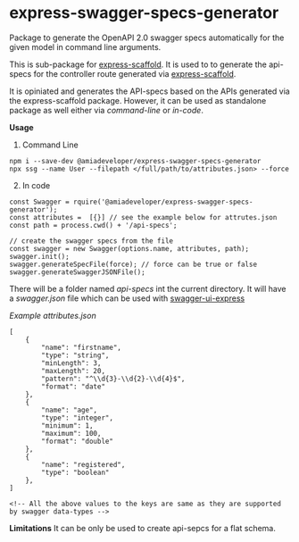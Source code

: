 # express-swagger-specs-generator
Package to generate the OpenAPI 2.0 swagger specs automatically for the given model in command line arguments.

This is sub-package for [express-scaffold](https://www.npmjs.com/package/@naveen.agarwal/express-scaffold). It is used to to generate the api-specs for the controller route generated via [express-scaffold](https://www.npmjs.com/package/@naveen.agarwal/express-scaffold).

It is opiniated and generates the API-specs based on the APIs generated via the express-scaffold package. However, it can be used as standalone package as well either via *command-line* or *in-code*.

**Usage**

1. Command Line

```
npm i --save-dev @amiadeveloper/express-swagger-specs-generator
npx ssg --name User --filepath </full/path/to/attributes.json> --force
```

2. In code

```
const Swagger = rquire('@amiadeveloper/express-swagger-specs-generator');
const attributes =  [{}] // see the example below for attrutes.json
const path = process.cwd() + '/api-specs';

// create the swagger specs from the file
const swagger = new Swagger(options.name, attributes, path);
swagger.init();
swagger.generateSpecFile(force); // force can be true or false
swagger.generateSwaggerJSONFile();
```

There will be a folder named *api-specs* int the current directory. It will have a *swagger.json* file which can be used with [swagger-ui-express](https://www.npmjs.com/package/swagger-ui-express)

*Example attributes.json*
```
[
    {
        "name": "firstname",
        "type": "string",
        "minLength": 3,
        "maxLength": 20,
        "pattern": "^\\d{3}-\\d{2}-\\d{4}$",
        "format": "date"
    },
    {
        "name": "age",
        "type": "integer",
        "minimum": 1,
        "maximum": 100,
        "format": "double"
    },
    {
        "name": "registered",
        "type": "boolean"
    },
]

<!-- All the above values to the keys are same as they are supported by swagger data-types -->
```

**Limitations**
It can be only be used to create api-sepcs for a flat schema.